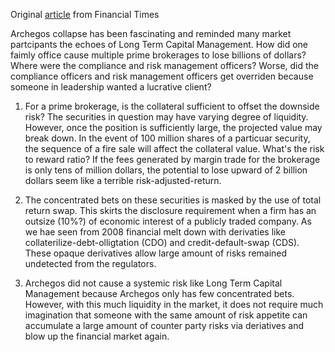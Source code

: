 Original [article](https://www.ft.com/content/c319839d-d185-4e8a-bbc7-659bebe58031) from Financial Times

Archegos collapse has been fascinating and reminded many market partcipants the echoes of Long Term Capital Management. 
How did one faimly office cause multiple prime brokerages to lose billions of dollars? Where were the compliance and risk
management officers? Worse, did the compliance officers and risk management officers get overriden because someone in leadership
wanted a lucrative client?

1. For a prime brokerage, is the collateral sufficient to offset the downside risk? The securities in question 
may have varying degree of liquidity. However, once the position is sufficiently large, the projected value may break down. 
In the event of 100 million shares of a particuar security, the sequence of a fire sale will affect the collateral value. 
What's the risk to reward ratio? If the fees generated by margin trade for the brokerage 
is only tens of million dollars, the potential to lose upward of 2 billion dollars seem like a terrible risk-adjusted-return. 

2. The concentrated bets on these securities is masked by the use of total return swap. This skirts the disclosure requirement
when a firm has an outsize (10%?) of economic interest of a publicly traded company. As we hae seen from 2008 financial melt down
with derivaties like collaterilize-debt-olligtation (CDO) and credit-default-swap (CDS). These opaque derivatives allow large amount
of risks remained undetected from the regulators. 

3. Archegos did not cause a systemic risk like Long Term Capital Management because Archegos only has few concentrated bets.
However, with this much liquidity in the market, it does not require much imagination that someone with the same amount of
risk appetite can accumulate a large amount of counter party risks via deriatives and blow up the financial market again. 
